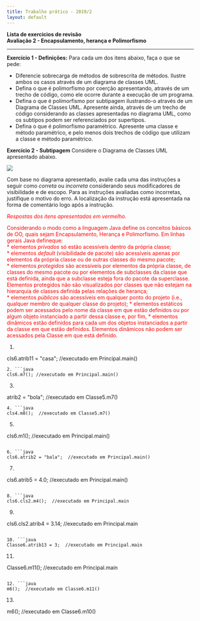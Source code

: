 ```yaml
---
title: Trabalho prático - 2019/2
layout: default 
---
```

[diagClasses]: ExercicioRevisao_Encap_Her_Polimor.jpg

**Lista de exercicios de revisão**  
**Avaliação 2 - Encapsulamento, herança e Polimorfismo**

---

**Exercício 1 - Definições:** Para cada um dos itens abaixo, faça o que se pede:

* Diferencie sobrecarga de métodos de sobrescrita de métodos. Ilustre ambos os casos através de um diagrama de classes UML.
* Defina o que é polimorfismo por coerção apresentando, através de um trecho de código, como ele ocorre durante a execução de um programa.
* Defina o que é polimorfismo por subtipagem ilustrando-o através de um Diagrama de Classes UML. Apresente ainda, através de um trecho de código considerando as classes apresentadas no diagrama UML, como os subtipos podem ser referenciados por supertipos. 
* Defina o que é polimorfismo paramétrico. Apresente uma classe e método paramétrico, e pelo menos dois trechos de código que utilizam a classe e método paramétrico. 


**Exercício 2 - Subtipagem** Considere o Diagrama de Classes UML apresentado abaixo. 

![][diagClasses]

Com base no diagrama apresentado, avalie cada uma das instruções a seguir como *correta* ou *incorreta* considerando seus modificadores de visibilidade e de escopo. Para as instruções avaliadas como incorretas, justifique o motivo do erro. A localização da instrução está apresentada na forma de comentário logo após a instrução.

<span style="color:red">_Respostas dos itens apresentadas em vermelho._</span>


<span style="color:red"> Considerando o modo como a linguagem Java define os conceitos básicos de OO, quais sejam Encapsulamento, Herança e Polimorfismo. Em linhas gerais Java defineque:    
\* elementos _privados_ só estão acessíveis dentro da própria classe;  
\* elementos _default_ (visibilidade de pacote) são acessíveis apenas por elementos da própria classe ou de outras classes do mesmo pacote;  
\* elementos *protegidos* são acessíveis por elementos da própria classe, de classes do mesmo pacote ou por elementos de subclasses da classe que está definida, ainda que a subclasse esteja fora do pacote da superclasse. Elementos protegidos não são visualizados por classes que não estejam na hierarquia de classes definida pelas relações de herança;    
\* elementos *públicos* são acessíveis em qualquer ponto do projeto (i.e., qualquer membro de qualquer classe do projeto); 
\* elementos estáticos podem ser acessados pelo nome da classe em que estão definidos ou por algum objeto instanciado a partir dessa classe e, por fim, 
\* elementos dinâmicos estão definidos para cada um dos objetos instanciados a partir da classe em que estão definidos. Elementos dinâmicos não podem ser acessados pela Classe em que está definido.
 </span>

1. ```java
cls6.atrib11 = "casa";  //executado em Principal.main()
```
2. ```java
cls6.m7(); //executado em Principal.main()
```
3. ```java
atrib2 = "bola"; //executado em Classe5.m7()
```
4. ```java
cls4.m8();  //executado em Classe5.m7() 
```

5. ```java
cls6.m1();  //executado em Principal.main()
```

6. ```java
cls6.atrib2 = "bala";  //executado em Principal.main()
```

7. ```java
cls6.atrib5 = 4.0;  //executado em Principal.main() 
```

8. ```java
cls6.cls2.m4();  //executado em Principal.main 
```

9. ```java
cls6.cls2.atrib4 = 3.14;  //executado em Principal.main
```

10. ```java
Classe6.atrib13 = 3;  //executado em Principal.main
```

11. ```java
Classe6.m11();  //executado em Principal.main
```

12. ```java
m6();  //executado em Classe6.m11() 
```

13. ```java
m6();  //executado em Classe6.m10() 
```
